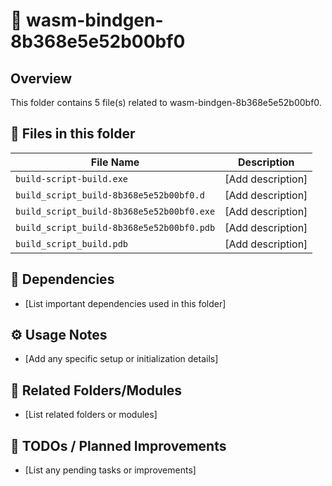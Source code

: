 # 📂 wasm-bindgen-8b368e5e52b00bf0

## Overview
This folder contains 5 file(s) related to wasm-bindgen-8b368e5e52b00bf0.

## 📄 Files in this folder

| File Name | Description |
|-----------|-------------|
| `build-script-build.exe` | [Add description] |
| `build_script_build-8b368e5e52b00bf0.d` | [Add description] |
| `build_script_build-8b368e5e52b00bf0.exe` | [Add description] |
| `build_script_build-8b368e5e52b00bf0.pdb` | [Add description] |
| `build_script_build.pdb` | [Add description] |

## 🔗 Dependencies
- [List important dependencies used in this folder]

## ⚙️ Usage Notes
- [Add any specific setup or initialization details]

## 🔄 Related Folders/Modules
- [List related folders or modules]

## 🚧 TODOs / Planned Improvements
- [List any pending tasks or improvements]

